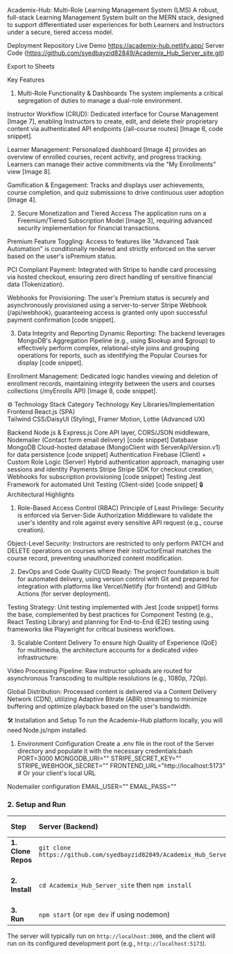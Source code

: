 Academix-Hub: Multi-Role Learning Management System (LMS)
A robust, full-stack Learning Management System built on the MERN stack, designed to support differentiated user experiences for both Learners and Instructors under a secure, tiered access model.

Deployment	Repository
Live Demo	https://academix-hub.netlify.app/
Server Code	(https://github.com/syedbayzid82849/Academix_Hub_Server_site.git)

Export to Sheets

Key Features
1. Multi-Role Functionality & Dashboards
The system implements a critical segregation of duties to manage a dual-role environment.

Instructor Workflow (CRUD): Dedicated interface for Course Management [Image 7], enabling Instructors to create, edit, and delete their proprietary content via authenticated API endpoints (/all-course routes) [Image 6, code snippet].

Learner Management: Personalized dashboard [Image 4] provides an overview of enrolled courses, recent activity, and progress tracking. Learners can manage their active commitments via the "My Enrollments" view [Image 8].

Gamification & Engagement: Tracks and displays user achievements, course completion, and quiz submissions to drive continuous user adoption [Image 4].

2. Secure Monetization and Tiered Access
The application runs on a Freemium/Tiered Subscription Model [Image 3], requiring advanced security implementation for financial transactions.

Premium Feature Toggling: Access to features like "Advanced Task Automation" is conditionally rendered and strictly enforced on the server based on the user's isPremium status.

PCI Compliant Payment: Integrated with Stripe to handle card processing via hosted checkout, ensuring zero direct handling of sensitive financial data (Tokenization).   

Webhooks for Provisioning: The user's Premium status is securely and asynchronously provisioned using a server-to-server Stripe Webhook (/api/webhook), guaranteeing access is granted only upon successful payment confirmation [code snippet].

3. Data Integrity and Reporting
Dynamic Reporting: The backend leverages MongoDB's Aggregation Pipeline (e.g., using $lookup and $group) to effectively perform complex, relational-style joins and grouping operations for reports, such as identifying the Popular Courses for display [code snippet].

Enrollment Management: Dedicated logic handles viewing and deletion of enrollment records, maintaining integrity between the users and courses collections (/myEnrolls API) [Image 8, code snippet].

⚙️ Technology Stack
Category	Technology	Key Libraries/Implementation
Frontend	React.js (SPA)	
Tailwind CSS/DaisyUI (Styling), Framer Motion, Lottie (Advanced UX)    

Backend	Node.js & Express.js	Core API layer, CORS/JSON middleware, Nodemailer (Contact form email delivery) [code snippet]
Database	MongoDB	Cloud-hosted database (MongoClient with ServerApiVersion.v1) for data persistence [code snippet]
Authentication	Firebase (Client) + Custom Role Logic (Server)	Hybrid authentication approach, managing user sessions and identity
Payments	Stripe	Stripe SDK for checkout creation, Webhooks for subscription provisioning [code snippet]
Testing	Jest	Framework for automated Unit Testing (Client-side) [code snippet]
🔒 Architectural Highlights
1. Role-Based Access Control (RBAC)
Principle of Least Privilege: Security is enforced via Server-Side Authorization Middleware to validate the user's identity and role against every sensitive API request (e.g., course creation).   

Object-Level Security: Instructors are restricted to only perform PATCH and DELETE operations on courses where their instructorEmail matches the course record, preventing unauthorized content modification.   

2. DevOps and Code Quality
CI/CD Ready: The project foundation is built for automated delivery, using version control with Git and prepared for integration with platforms like Vercel/Netlify (for frontend) and GitHub Actions (for server deployment).   

Testing Strategy: Unit testing implemented with Jest [code snippet] forms the base, complemented by best practices for Component Testing (e.g., React Testing Library) and planning for End-to-End (E2E) testing using frameworks like Playwright for critical business workflows.   

3. Scalable Content Delivery
To ensure high Quality of Experience (QoE) for multimedia, the architecture accounts for a dedicated video infrastructure:

Video Processing Pipeline: Raw instructor uploads are routed for asynchronous Transcoding to multiple resolutions (e.g., 1080p, 720p).

Global Distribution: Processed content is delivered via a Content Delivery Network (CDN), utilizing Adaptive Bitrate (ABR) streaming to minimize buffering and optimize playback based on the user's bandwidth.   

🛠️ Installation and Setup
To run the Academix-Hub platform locally, you will need Node.js/npm installed.

1. Environment Configuration
Create a .env file in the root of the Server directory and populate it with the necessary credentials:bash PORT=3000 MONGODB_URI="<Your-MongoDB-Atlas-Connection-String>" STRIPE_SECRET_KEY="<Your-Stripe-Secret-Key>" STRIPE_WEBHOOK_SECRET="<Your-Stripe-Webhook-Signing-Secret>" FRONTEND_URL="http://localhost:5173" # Or your client's local URL

Nodemailer configuration
EMAIL_USER="<Your-Admin-Email>" EMAIL_PASS="<Your-Admin-Email-App-Password>"


### 2. Setup and Run

| Step | Server (Backend) | Client (Frontend) |
| :--- | :--- | :--- |
| **1. Clone Repos** | `git clone https://github.com/syedbayzid82849/Academix_Hub_Server_site.git` | (Clone your client repository) |
| **2. Install** | `cd Academix_Hub_Server_site` then `npm install` | `cd academix-hub-client` then `npm install` |
| **3. Run** | `npm start` (or `npm dev` if using nodemon) | `npm run dev` |

The server will typically run on `http://localhost:3000`, and the client will run on its configured development port (e.g., `http://localhost:5173`).